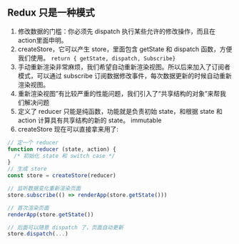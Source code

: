 ## Redux 只是一种模式
1. 修改数据的门槛：你必须先 dispatch 执行某些允许的修改操作，而且在action里面申明。
2. createStore，它可以产生 store，里面包含 getState 和 dispatch 函数，方便我们使用。
`return { getState, dispatch, Subscribe}`
3. 手动重新渲染非常麻烦，我们希望自动重新渲染视图。所以后来加入了订阅者模式，可以通过 subscribe 订阅数据修改事件，每次数据更新的时候自动重新渲染视图。
4. 重新渲染视图”有比较严重的性能问题，我们引入了“共享结构的对象”来帮我们解决问题
5. 定义了 reducer 只能是纯函数，功能就是负责初始 state，和根据 state 和 action 计算具有共享结构的新的 state。
immutable
6. createStore 现在可以直接拿来用了:
```js
// 定一个 reducer
function reducer (state, action) {
  /* 初始化 state 和 switch case */
}
// 生成 store
const store = createStore(reducer)

// 监听数据变化重新渲染页面
store.subscribe(() => renderApp(store.getState()))

// 首次渲染页面
renderApp(store.getState()) 

// 后面可以随意 dispatch 了，页面自动更新
store.dispatch(...)
```